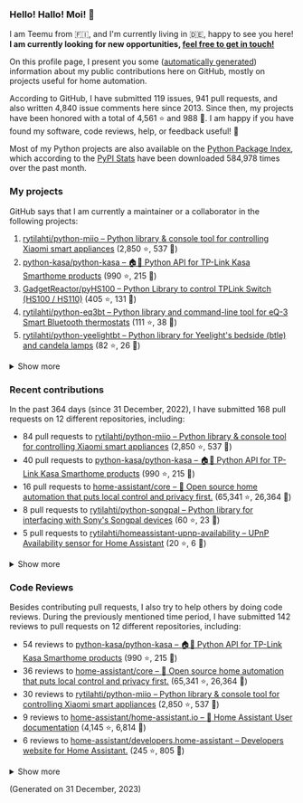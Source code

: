 

### Hello! Hallo! Moi! 👋

I am Teemu from 🇫🇮, and I'm currently living in 🇩🇪, happy to see you here! **I am currently looking for new opportunities, [feel free to get in touch!](https://linkedin.com/in/teemurytilahti)**

On this profile page, I present you some ([automatically generated](https://github.com/rytilahti/rytilahti)) information about my public contributions here on GitHub, 
mostly on projects useful for home automation.

According to GitHub, I have submitted 119 issues, 941 pull requests,
and also written 4,840 issue comments here since 2013.
Since then, my projects have been honored with a total of 4,561 ⭐ and 988 🍴.
I am happy if you have found my software, code reviews, help, or feedback useful! 🥰

Most of my Python projects are also available on the [Python Package Index](https://pypi.org/user/rytilahti/),
which according to the [PyPI Stats](https://pypistats.org/) have been downloaded 584,978 times over the past month.


### My projects

GitHub says that I am currently a maintainer or a collaborator in the following projects:

1. [rytilahti/python-miio – Python library & console tool for controlling Xiaomi smart appliances](https://github.com/rytilahti/python-miio) (2,850 ⭐, 537 🍴)
2. [python-kasa/python-kasa – 🏠🤖 Python API for TP-Link Kasa Smarthome products](https://github.com/python-kasa/python-kasa) (990 ⭐, 215 🍴)
3. [GadgetReactor/pyHS100 – Python Library to control TPLink Switch (HS100 / HS110)](https://github.com/GadgetReactor/pyHS100) (405 ⭐, 131 🍴)
4. [rytilahti/python-eq3bt – Python library and command-line tool for eQ-3 Smart Bluetooth thermostats](https://github.com/rytilahti/python-eq3bt) (111 ⭐, 38 🍴)
5. [rytilahti/python-yeelightbt – Python library for Yeelight's bedside (btle) and candela lamps](https://github.com/rytilahti/python-yeelightbt) (82 ⭐, 26 🍴)

<details><summary>Show more</summary><p>

6. [rytilahti/python-songpal – Python library for interfacing with Sony's Songpal devices](https://github.com/rytilahti/python-songpal) (60 ⭐, 23 🍴)
7. [rytilahti/homeassistant-mpris-bridge – Control your Home Assistant media players from your desktop using MPRIS](https://github.com/rytilahti/homeassistant-mpris-bridge) (20 ⭐, 0 🍴)
8. [rytilahti/homeassistant-upnp-availability – UPnP Availability sensor for Home Assistant](https://github.com/rytilahti/homeassistant-upnp-availability) (20 ⭐, 6 🍴)
9. [rytilahti/python-ubus – Python library for accessing ubus over JSON-RPC](https://github.com/rytilahti/python-ubus) (16 ⭐, 9 🍴)
10. [DNS-OARC/ripe-hackathon-dns-caching – Everything you ever wanted to know about caching resolvers but were afraid to ask](https://github.com/DNS-OARC/ripe-hackathon-dns-caching) (5 ⭐, 2 🍴)
11. [rytilahti/python-nucled – Python interface for intel_nuc_led kernel driver](https://github.com/rytilahti/python-nucled) (2 ⭐, 1 🍴)
</p></details>

### Recent contributions

In the past 364 days (since 31 December, 2022), I have submitted 168 pull requests on 12 different repositories, including:
* 84 pull requests to [rytilahti/python-miio – Python library & console tool for controlling Xiaomi smart appliances](https://github.com/rytilahti/python-miio) (2,850 ⭐, 537 🍴)
* 40 pull requests to [python-kasa/python-kasa – 🏠🤖 Python API for TP-Link Kasa Smarthome products](https://github.com/python-kasa/python-kasa) (990 ⭐, 215 🍴)
* 16 pull requests to [home-assistant/core – :house_with_garden: Open source home automation that puts local control and privacy first.](https://github.com/home-assistant/core) (65,341 ⭐, 26,364 🍴)
* 8 pull requests to [rytilahti/python-songpal – Python library for interfacing with Sony's Songpal devices](https://github.com/rytilahti/python-songpal) (60 ⭐, 23 🍴)
* 5 pull requests to [rytilahti/homeassistant-upnp-availability – UPnP Availability sensor for Home Assistant](https://github.com/rytilahti/homeassistant-upnp-availability) (20 ⭐, 6 🍴)

<details><summary>Show more</summary><p>

* 4 pull requests to [petretiandrea/plugp100 – Work in progress implementation of tapo protocol in python.](https://github.com/petretiandrea/plugp100) (44 ⭐, 17 🍴)
* 4 pull requests to [home-assistant/developers.home-assistant – Developers website for Home Assistant.](https://github.com/home-assistant/developers.home-assistant) (245 ⭐, 805 🍴)
* 2 pull requests to [sdb9696/python-kasa – 🏠🤖 Python API for TP-Link Kasa Smarthome products](https://github.com/sdb9696/python-kasa) (0 ⭐, 0 🍴)
* 2 pull requests to [home-assistant/home-assistant.io – :blue_book: Home Assistant User documentation](https://github.com/home-assistant/home-assistant.io) (4,145 ⭐, 6,814 🍴)
* 1 pull requests to [sdb9696/core – :house_with_garden: Open source home automation that puts local control and privacy first.](https://github.com/sdb9696/core) (0 ⭐, 0 🍴)
* 1 pull requests to [home-assistant/addons – :heavy_plus_sign: Docker add-ons for Home Assistant](https://github.com/home-assistant/addons) (1,345 ⭐, 1,353 🍴)
* 1 pull requests to [home-assistant/frontend – :lollipop: Frontend for Home Assistant](https://github.com/home-assistant/frontend) (3,422 ⭐, 2,339 🍴)
</p></details>


### Code Reviews

Besides contributing pull requests, I also try to help others by doing code reviews.
During the previously mentioned time period, I have submitted 142 reviews to pull requests on 12 different repositories, including:
* 54 reviews to [python-kasa/python-kasa – 🏠🤖 Python API for TP-Link Kasa Smarthome products](https://github.com/python-kasa/python-kasa) (990 ⭐, 215 🍴)
* 36 reviews to [home-assistant/core – :house_with_garden: Open source home automation that puts local control and privacy first.](https://github.com/home-assistant/core) (65,341 ⭐, 26,364 🍴)
* 30 reviews to [rytilahti/python-miio – Python library & console tool for controlling Xiaomi smart appliances](https://github.com/rytilahti/python-miio) (2,850 ⭐, 537 🍴)
* 9 reviews to [home-assistant/home-assistant.io – :blue_book: Home Assistant User documentation](https://github.com/home-assistant/home-assistant.io) (4,145 ⭐, 6,814 🍴)
* 6 reviews to [home-assistant/developers.home-assistant – Developers website for Home Assistant.](https://github.com/home-assistant/developers.home-assistant) (245 ⭐, 805 🍴)

<details><summary>Show more</summary><p>

* 1 reviews to [sdb9696/python-kasa – 🏠🤖 Python API for TP-Link Kasa Smarthome products](https://github.com/sdb9696/python-kasa) (0 ⭐, 0 🍴)
* 1 reviews to [home-assistant/addons – :heavy_plus_sign: Docker add-ons for Home Assistant](https://github.com/home-assistant/addons) (1,345 ⭐, 1,353 🍴)
* 1 reviews to [rytilahti/python-songpal – Python library for interfacing with Sony's Songpal devices](https://github.com/rytilahti/python-songpal) (60 ⭐, 23 🍴)
* 1 reviews to [home-assistant/frontend – :lollipop: Frontend for Home Assistant](https://github.com/home-assistant/frontend) (3,422 ⭐, 2,339 🍴)
* 1 reviews to [sdb9696/core – :house_with_garden: Open source home automation that puts local control and privacy first.](https://github.com/sdb9696/core) (0 ⭐, 0 🍴)
* 1 reviews to [petretiandrea/plugp100 – Work in progress implementation of tapo protocol in python.](https://github.com/petretiandrea/plugp100) (44 ⭐, 17 🍴)
* 1 reviews to [home-assistant-libs/home-assistant-bluetooth – Basic bluetooth models used by Home Assistant.](https://github.com/home-assistant-libs/home-assistant-bluetooth) (7 ⭐, 5 🍴)
</p></details>

(Generated on 31 December, 2023)
